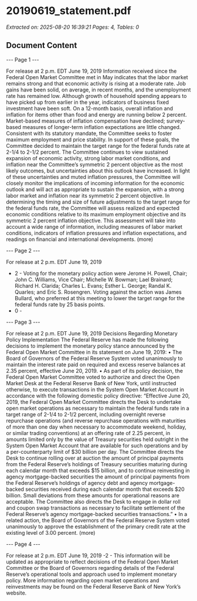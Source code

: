 # 20190619_statement.pdf

*Extracted on: 2025-08-20 16:39:21*
*Pages: 4, Tables: 0*

## Document Content

--- Page 1 ---

For release at 2 p.m. EDT June 19, 2019
Information received since the Federal Open Market Committee met in May indicates
that the labor market remains strong and that economic activity is rising at a moderate rate. Job
gains have been solid, on average, in recent months, and the unemployment rate has remained
low. Although growth of household spending appears to have picked up from earlier in the year,
indicators of business fixed investment have been soft. On a 12-month basis, overall inflation
and inflation for items other than food and energy are running below 2 percent. Market-based
measures of inflation compensation have declined; survey-based measures of longer-term
inflation expectations are little changed.
Consistent with its statutory mandate, the Committee seeks to foster maximum
employment and price stability. In support of these goals, the Committee decided to maintain
the target range for the federal funds rate at 2-1/4 to 2-1/2 percent. The Committee continues to
view sustained expansion of economic activity, strong labor market conditions, and inflation near
the Committee’s symmetric 2 percent objective as the most likely outcomes, but uncertainties
about this outlook have increased. In light of these uncertainties and muted inflation pressures,
the Committee will closely monitor the implications of incoming information for the economic
outlook and will act as appropriate to sustain the expansion, with a strong labor market and
inflation near its symmetric 2 percent objective.
In determining the timing and size of future adjustments to the target range for the federal
funds rate, the Committee will assess realized and expected economic conditions relative to its
maximum employment objective and its symmetric 2 percent inflation objective. This
assessment will take into account a wide range of information, including measures of labor
market conditions, indicators of inflation pressures and inflation expectations, and readings on
financial and international developments.
(more)

--- Page 2 ---

For release at 2 p.m. EDT June 19, 2019
- 2 -
Voting for the monetary policy action were Jerome H. Powell, Chair; John C. Williams,
Vice Chair; Michelle W. Bowman; Lael Brainard; Richard H. Clarida; Charles L. Evans; Esther
L. George; Randal K. Quarles; and Eric S. Rosengren. Voting against the action was James
Bullard, who preferred at this meeting to lower the target range for the federal funds rate by 25
basis points.
- 0 -

--- Page 3 ---

For release at 2 p.m. EDT June 19, 2019
Decisions Regarding Monetary Policy Implementation
The Federal Reserve has made the following decisions to implement the monetary policy stance
announced by the Federal Open Market Committee in its statement on June 19, 2019:
• The Board of Governors of the Federal Reserve System voted unanimously to maintain
the interest rate paid on required and excess reserve balances at 2.35 percent, effective
June 20, 2019.
• As part of its policy decision, the Federal Open Market Committee voted to authorize and
direct the Open Market Desk at the Federal Reserve Bank of New York, until instructed
otherwise, to execute transactions in the System Open Market Account in accordance
with the following domestic policy directive:
“Effective June 20, 2019, the Federal Open Market Committee directs the Desk to
undertake open market operations as necessary to maintain the federal funds rate
in a target range of 2-1/4 to 2-1/2 percent, including overnight reverse repurchase
operations (and reverse repurchase operations with maturities of more than one
day when necessary to accommodate weekend, holiday, or similar trading
conventions) at an offering rate of 2.25 percent, in amounts limited only by the
value of Treasury securities held outright in the System Open Market Account
that are available for such operations and by a per-counterparty limit of
$30 billion per day.
The Committee directs the Desk to continue rolling over at auction the amount of
principal payments from the Federal Reserve’s holdings of Treasury securities
maturing during each calendar month that exceeds $15 billion, and to continue
reinvesting in agency mortgage-backed securities the amount of principal
payments from the Federal Reserve’s holdings of agency debt and agency
mortgage-backed securities received during each calendar month that exceeds
$20 billion. Small deviations from these amounts for operational reasons are
acceptable.
The Committee also directs the Desk to engage in dollar roll and coupon swap
transactions as necessary to facilitate settlement of the Federal Reserve’s agency
mortgage-backed securities transactions.”
• In a related action, the Board of Governors of the Federal Reserve System voted
unanimously to approve the establishment of the primary credit rate at the existing level
of 3.00 percent.
(more)

--- Page 4 ---

For release at 2 p.m. EDT June 19, 2019
-2 -
This information will be updated as appropriate to reflect decisions of the Federal Open Market
Committee or the Board of Governors regarding details of the Federal Reserve’s operational
tools and approach used to implement monetary policy.
More information regarding open market operations and reinvestments may be found on the
Federal Reserve Bank of New York’s website.